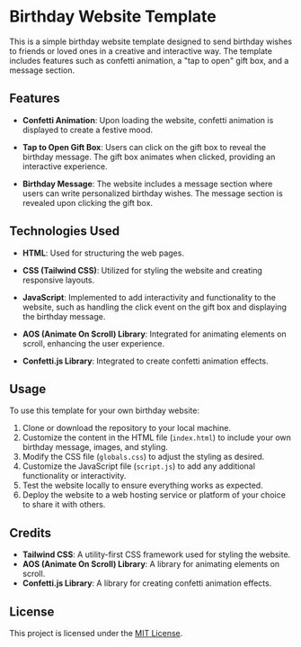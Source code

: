 
# Birthday Website Template

This is a simple birthday website template designed to send birthday wishes to friends or loved ones in a creative and interactive way. The template includes features such as confetti animation, a "tap to open" gift box, and a message section.

## Features

- **Confetti Animation**: Upon loading the website, confetti animation is displayed to create a festive mood.

- **Tap to Open Gift Box**: Users can click on the gift box to reveal the birthday message. The gift box animates when clicked, providing an interactive experience.

- **Birthday Message**: The website includes a message section where users can write personalized birthday wishes. The message section is revealed upon clicking the gift box.

## Technologies Used

- **HTML**: Used for structuring the web pages.

- **CSS (Tailwind CSS)**: Utilized for styling the website and creating responsive layouts.

- **JavaScript**: Implemented to add interactivity and functionality to the website, such as handling the click event on the gift box and displaying the birthday message.

- **AOS (Animate On Scroll) Library**: Integrated for animating elements on scroll, enhancing the user experience.

- **Confetti.js Library**: Integrated to create confetti animation effects.

## Usage

To use this template for your own birthday website:

1. Clone or download the repository to your local machine.
2. Customize the content in the HTML file (`index.html`) to include your own birthday message, images, and styling.
3. Modify the CSS file (`globals.css`) to adjust the styling as desired.
4. Customize the JavaScript file (`script.js`) to add any additional functionality or interactivity.
5. Test the website locally to ensure everything works as expected.
6. Deploy the website to a web hosting service or platform of your choice to share it with others.

## Credits

- **Tailwind CSS**: A utility-first CSS framework used for styling the website.
- **AOS (Animate On Scroll) Library**: A library for animating elements on scroll.
- **Confetti.js Library**: A library for creating confetti animation effects.

## License

This project is licensed under the [MIT License](LICENSE).
